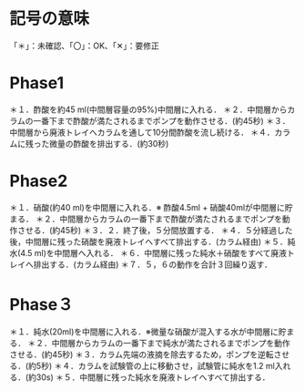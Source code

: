 # 記号の意味
「＊」：未確認、「〇」：OK、「✕」：要修正

# Phase1
＊１．酢酸を約45 ml(中間層容量の95%)中間層に入れる．
＊２．中間層からカラムの一番下まで酢酸が満たされるまでポンプを動作させる．(約45秒)
＊３．中間層から廃液トレイへカラムを通して10分間酢酸を流し続ける．
＊４．カラムに残った微量の酢酸を排出する．(約30秒)

# Phase2
＊１．硝酸(約40 ml)を中間層に入れる．※ 酢酸4.5ml + 硝酸40mlが中間層に貯まる．
＊２．中間層からカラムの一番下まで酢酸が満たされるまでポンプを動作させる．(約45秒)
＊３．２．終了後，５分間放置する．
＊４．５分経過した後，中間層に残った硝酸を廃液トレイへすべて排出する．(カラム経由)
＊５．純水(4.5 ml)を中間層へ入れる．
＊６．中間層に残った純水＋硝酸をすべて廃液トレイへ排出する．(カラム経由)
＊７．５，６の動作を合計３回繰り返す．

# Phase３
＊１．純水(20ml)を中間層に入れる．※微量な硝酸が混入する水が中間層に貯まる．
＊２．中間層からカラムの一番下まで純水が満たされるまでポンプを動作させる．(約45秒)
＊３．カラム先端の液摘を除去するため，ポンプを逆転させる．(約5秒)
＊４．カラムを試験管の上に移動させ，試験管に純水を1.2 ml入れる．(約30s)
＊５．中間層に残った純水を廃液トレイへすべて排出する．
